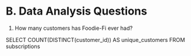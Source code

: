 # B. Data Analysis Questions

 1. How many customers has Foodie-Fi ever had?

SELECT COUNT(DISTINCT(customer_id)) AS unique_customers
FROM subscriptions 
